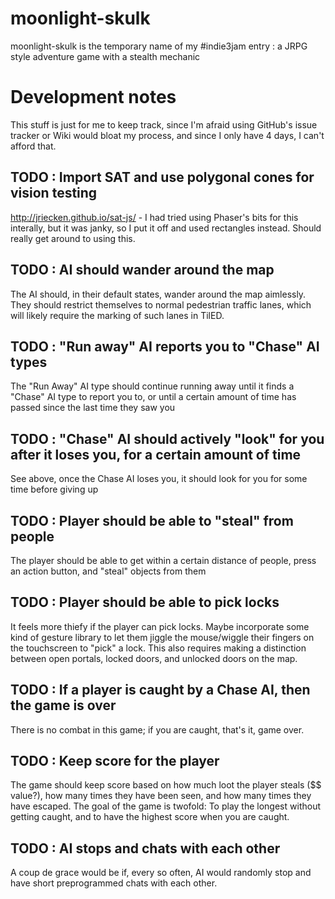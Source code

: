 moonlight-skulk
===============

moonlight-skulk is the temporary name of my #indie3jam entry : a JRPG style adventure game with a stealth mechanic

Development notes
======

This stuff is just for me to keep track, since I'm afraid using GitHub's issue tracker or Wiki would bloat my process, and since I only have 4 days, I can't afford that.

## TODO : Import SAT and use polygonal cones for vision testing

http://jriecken.github.io/sat-js/ - I had tried using Phaser's bits for this interally, but it was janky, so I put it off and used rectangles instead. Should really get around to using this.

## TODO : AI should wander around the map

The AI should, in their default states, wander around the map aimlessly. They should restrict themselves to normal pedestrian traffic lanes, which will likely require the marking of such lanes in TilED.

## TODO : "Run away" AI reports you to "Chase" AI types

The "Run Away" AI type should continue running away until it finds a "Chase" AI type to report you to, or until a certain amount of time has passed since the last time they saw you

## TODO : "Chase" AI should actively "look" for you after it loses you, for a certain amount of time

See above, once the Chase AI loses you, it should look for you for some time before giving up

## TODO : Player should be able to "steal" from people

The player should be able to get within a certain distance of people, press an action button, and "steal" objects from them

## TODO : Player should be able to pick locks

It feels more thiefy if the player can pick locks. Maybe incorporate some kind of gesture library to let them jiggle the mouse/wiggle their fingers on the touchscreen to "pick" a lock. This also requires making a distinction between open portals, locked doors, and unlocked doors on the map.

## TODO : If a player is caught by a Chase AI, then the game is over

There is no combat in this game; if you are caught, that's it, game over.

## TODO : Keep score for the player

The game should keep score based on how much loot the player steals ($$ value?), how many times they have been seen, and how many times they have escaped. The goal of the game is twofold: To play the longest without getting caught, and to have the highest score when you are caught.

## TODO : AI stops and chats with each other

A coup de grace would be if, every so often, AI would randomly stop and have short preprogrammed chats with each other.
